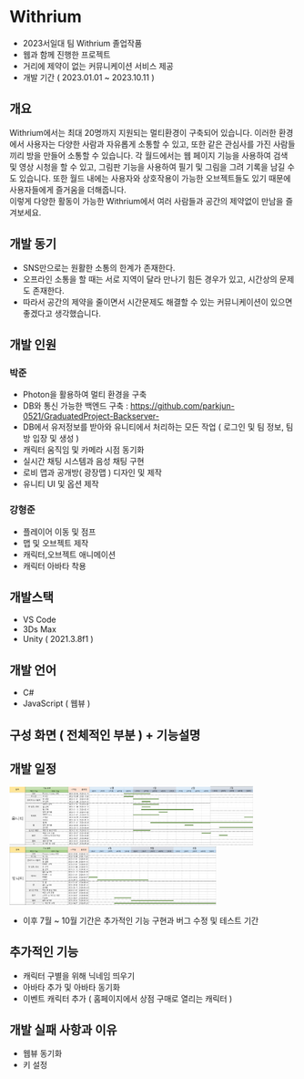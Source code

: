 # Withrium

  - 2023서일대 팀 Withrium 졸업작품
  - 웹과 함께 진행한 프로젝트
  - 거리에 제약이 없는 커뮤니케이션 서비스 제공
  - 개발 기간 ( 2023.01.01 ~ 2023.10.11 )

## 개요 

  Withrium에서는 최대 20명까지 지원되는 멀티환경이 구축되어 있습니다. 이러한 환경에서 사용자는 다양한 사람과 자유롭게 소통할 수 있고, 
  또한 같은 관심사를 가진 사람들끼리 방을 만들어 소통할 수 있습니다. 각 월드에서는 웹 페이지 기능을 사용하여 검색 및 영상 시청을 할 수 있고, 
  그림판 기능을 사용하여 필기 및 그림을 그려 기록을 남길 수도 있습니다. 또한 월드 내에는 사용자와 상호작용이 가능한 오브젝트들도 있기 때문에
  사용자들에게 즐거움을 더해줍니다. </br>
  이렇게 다양한 활동이 가능한 Withrium에서 여러 사람들과 공간의 제약없이 만남을 즐겨보세요. 

## 개발 동기 

  - SNS만으로는 원활한 소통의 한계가 존재한다.
  - 오프라인 소통을 할 때는 서로 지역이 달라 만나기 힘든 경우가 있고, 시간상의 문제도 존재한다.
  - 따라서 공간의 제약을 줄이면서 시간문제도 해결할 수 있는 커뮤니케이션이 있으면 좋겠다고 생각했습니다.

## 개발 인원

  ### 박준 
  - Photon을 활용하여 멀티 환경을 구축
  - DB와 통신 가능한 백엔드 구축 : https://github.com/parkjun-0521/GraduatedProject-Backserver-
  - DB에서 유저정보를 받아와 유니티에서 처리하는 모든 작업 ( 로그인 및 팀 정보, 팀 방 입장 및 생성 )
  - 캐릭터 움직임 및 카메라 시점 동기화
  - 실시간 채팅 시스템과 음성 채팅 구현
  - 로비 맵과 공개방( 광장맵 ) 디자인 및 제작
  - 유니티 UI 및 옵션 제작
  
  ### 강형준 
  - 플레이어 이동 및 점프
  - 맵 및 오브젝트 제작
  - 캐릭터,오브젝트 애니메이션
  - 캐릭터 아바타 착용
    
## 개발스택 

  - VS Code 
  - 3Ds Max
  - Unity ( 2021.3.8f1 )

## 개발 언어 

  - C#
  - JavaScript ( 웹뷰 )

## 구성 화면 ( 전체적인 부분 )  + 기능설명 

## 개발 일정

<img src="https://github.com/parkjun-0521/GraduatedProject/blob/main/image/%EC%9D%BC%EC%A0%95_1.png" alt="Image Error" width="70%" height="70%" /><img src="https://github.com/parkjun-0521/GraduatedProject/blob/main/image/%EC%9D%BC%EC%A0%95_2.png" alt="Image Error" width="15%" height="15%" />
<img src="https://github.com/parkjun-0521/GraduatedProject/blob/main/image/%EC%9D%BC%EC%A0%95_3.png" alt="Image Error" width="72%" height="70%" />

  - 이후 7월 ~ 10월 기간은 추가적인 기능 구현과 버그 수정 및 테스트 기간

## 추가적인 기능

  - 캐릭터 구별을 위해 닉네임 띄우기
  - 아바타 추가 및 아바타 동기화
  - 이벤트 캐릭터 추가 ( 홈페이지에서 상점 구매로 열리는 캐릭터 ) 

## 개발 실패 사항과 이유 

  - 웹뷰 동기화
  - 키 설정 

